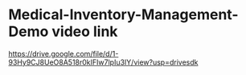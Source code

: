 # Medical-Inventory-Management-Demo video link
https://drive.google.com/file/d/1-93Hy9CJ8UeO8A518r0kIFIw7lpIu3IY/view?usp=drivesdk
